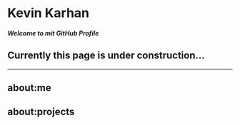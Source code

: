 # Kevin Karhan
##### Welcome to mit GitHub Profile

## Currently this page is under construction...

---

## about:me

## about:projects

